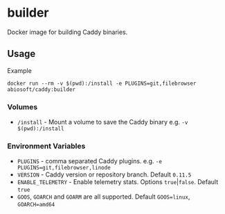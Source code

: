 # builder

Docker image for building Caddy binaries.

## Usage

Example

```
docker run --rm -v $(pwd):/install -e PLUGINS=git,filebrowser abiosoft/caddy:builder

```

### Volumes

- `/install` - Mount a volume to save the Caddy binary e.g. `-v $(pwd):/install`

### Environment Variables

- `PLUGINS` - comma separated Caddy plugins. e.g. `-e PLUGINS=git,filebrowser,linode`
- `VERSION` - Caddy version or repository branch. Default `0.11.5`
- `ENABLE_TELEMETRY` - Enable telemetry stats. Options `true`|`false`. Default `true`
- `GOOS`, `GOARCH` and `GOARM` are all supported. Default `GOOS=linux`, `GOARCH=amd64`
